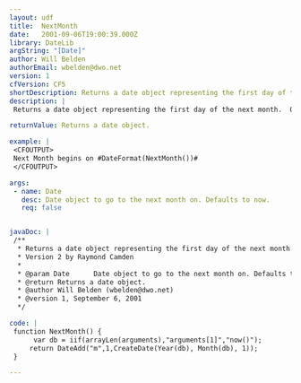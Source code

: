 ```yaml
---
layout: udf
title:  NextMonth
date:   2001-09-06T19:00:39.000Z
library: DateLib
argString: "[Date]"
author: Will Belden
authorEmail: wbelden@dwo.net
version: 1
cfVersion: CF5
shortDescription: Returns a date object representing the first day of the next month.
description: |
 Returns a date object representing the first day of the next month.  Optional parameters allows you to provide the date you want to calculate the next month from.

returnValue: Returns a date object.

example: |
 <CFOUTPUT>
 Next Month begins on #DateFormat(NextMonth())#
 </CFOUTPUT>

args:
 - name: Date
   desc: Date object to go to the next month on. Defaults to now.
   req: false


javaDoc: |
 /**
  * Returns a date object representing the first day of the next month.
  * Version 2 by Raymond Camden
  * 
  * @param Date      Date object to go to the next month on. Defaults to now. 
  * @return Returns a date object. 
  * @author Will Belden (wbelden@dwo.net) 
  * @version 1, September 6, 2001 
  */

code: |
 function NextMonth() {
      var db = iif(arrayLen(arguments),"arguments[1]","now()");
     return DateAdd("m",1,CreateDate(Year(db), Month(db), 1));
 }

---
```


